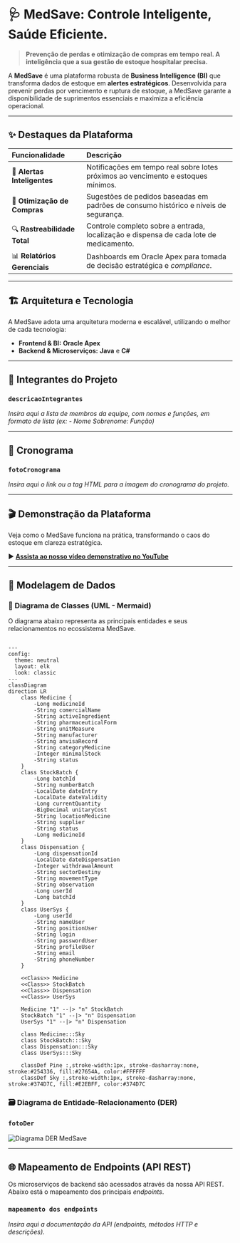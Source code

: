 # 🩺 MedSave: Controle Inteligente, Saúde Eficiente.

> **Prevenção de perdas e otimização de compras em tempo real. A inteligência que a sua gestão de estoque hospitalar precisa.**

A **MedSave** é uma plataforma robusta de **Business Intelligence (BI)** que transforma dados de estoque em **alertes estratégicos**. Desenvolvida para prevenir perdas por vencimento e ruptura de estoque, a MedSave garante a disponibilidade de suprimentos essenciais e maximiza a eficiência operacional.

---

## ✨ Destaques da Plataforma

| Funcionalidade | Descrição |
| :--- | :--- |
| 🚨 **Alertas Inteligentes** | Notificações em tempo real sobre lotes próximos ao vencimento e estoques mínimos. |
| 💸 **Otimização de Compras** | Sugestões de pedidos baseadas em padrões de consumo histórico e níveis de segurança. |
| 🔍 **Rastreabilidade Total** | Controle completo sobre a entrada, localização e dispensa de cada lote de medicamento. |
| 📊 **Relatórios Gerenciais** | Dashboards em Oracle Apex para tomada de decisão estratégica e *compliance*. |

---

## 🏗️ Arquitetura e Tecnologia

A MedSave adota uma arquitetura moderna e escalável, utilizando o melhor de cada tecnologia:

* **Frontend & BI:** **Oracle Apex**
* **Backend & Microserviços:** **Java** e **C#**

---

## 🤝 Integrantes do Projeto

### `descricaoIntegrantes`

*Insira aqui a lista de membros da equipe, com nomes e funções, em formato de lista (ex: - Nome Sobrenome: Função)*

---

## 📅 Cronograma

### `fotoCronograma`

*Insira aqui o link ou a tag HTML para a imagem do cronograma do projeto.*

---

## 🎬 Demonstração da Plataforma

Veja como o MedSave funciona na prática, transformando o caos do estoque em clareza estratégica.

▶️ [**Assista ao nosso vídeo demonstrativo no YouTube**](linkDoVideoYt)

---

## 📐 Modelagem de Dados

### 🎨 Diagrama de Classes (UML - Mermaid)

O diagrama abaixo representa as principais entidades e seus relacionamentos no ecossistema MedSave.

```mermaid

---
config:
  theme: neutral
  layout: elk
  look: classic
---
classDiagram
direction LR
    class Medicine {
	    -Long medicineId
	    -String comercialName
	    -String activeIngredient
	    -String pharmaceuticalForm
	    -String unitMeasure
	    -String manufacturer
	    -String anvisaRecord
	    -String categoryMedicine
	    -Integer minimalStock
	    -String status
    }
    class StockBatch {
	    -Long batchId
	    -String numberBatch
	    -LocalDate dateEntry
	    -LocalDate dateValidity
	    -Long currentQuantity
	    -BigDecimal unitaryCost
	    -String locationMedicine
	    -String supplier
	    -String status
	    -Long medicineId
    }
    class Dispensation {
	    -Long dispensationId
	    -LocalDate dateDispensation
	    -Integer withdrawalAmount
	    -String sectorDestiny
	    -String movementType
	    -String observation
	    -Long userId
	    -Long batchId
    }
    class UserSys {
	    -Long userId
	    -String nameUser
	    -String positionUser
	    -String login
	    -String passwordUser
	    -String profileUser
	    -String email
	    -String phoneNumber
    }

	<<Class>> Medicine
	<<Class>> StockBatch
	<<Class>> Dispensation
	<<Class>> UserSys

    Medicine "1" --|> "n" StockBatch
    StockBatch "1" --|> "n" Dispensation
    UserSys "1" --|> "n" Dispensation

	class Medicine:::Sky
	class StockBatch:::Sky
	class Dispensation:::Sky
	class UserSys:::Sky

	classDef Pine :,stroke-width:1px, stroke-dasharray:none, stroke:#254336, fill:#27654A, color:#FFFFFF
	classDef Sky :,stroke-width:1px, stroke-dasharray:none, stroke:#374D7C, fill:#E2EBFF, color:#374D7C

```

### 🗃️ Diagrama de Entidade-Relacionamento (DER)

### `fotoDer`

![Diagrama DER MedSave](caminho/para/sua/imagem/der.png)

---

## 🌐 Mapeamento de Endpoints (API REST)

Os microserviços de backend são acessados através da nossa API REST. Abaixo está o mapeamento dos principais *endpoints*.

### `mapeamento dos endpoints`

*Insira aqui a documentação da API (endpoints, métodos HTTP e descrições).*
